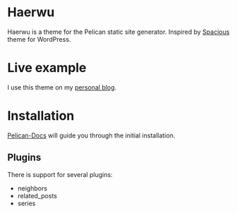 # Haerwu

Haerwu is a theme for the Pelican static site generator. Inspired by
[Spacious](https://themegrill.com/themes/spacious/) theme for WordPress.


# Live example

I use this theme on my [personal
blog](https://marcin.juszkiewicz.com.pl/).


# Installation

[Pelican-Docs](https://docs.getpelican.com/en/stable/) will guide you through the initial installation.


## Plugins

There is support for several plugins:

- neighbors
- related_posts
- series


